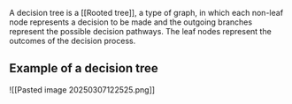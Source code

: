 A decision tree is a [[Rooted tree]], a type of graph, in which each non-leaf node represents a decision to be made and the outgoing branches represent the possible decision pathways. The leaf nodes represent the outcomes of the decision process.
## Example of a decision tree
![[Pasted image 20250307122525.png]]
